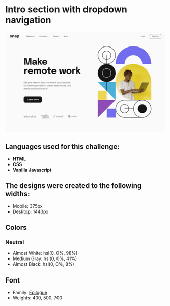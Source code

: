 #  Intro section with dropdown navigation

![Design design for the Intro section with dropdown navigation ](./design/desktop-design.jpg)



## Languages used for this challenge:

- **HTML**
- **CSS**
- **Vanilla Javascript**



## The designs were created to the following widths:

- Mobile: 375px
- Desktop: 1440px



## Colors

### Neutral

- Almost White: hsl(0, 0%, 98%)
- Medium Gray: hsl(0, 0%, 41%)
- Almost Black: hsl(0, 0%, 8%)



## Font

- Family: [Epilogue](https://fonts.google.com/specimen/Epilogue)
- Weights: 400, 500, 700


